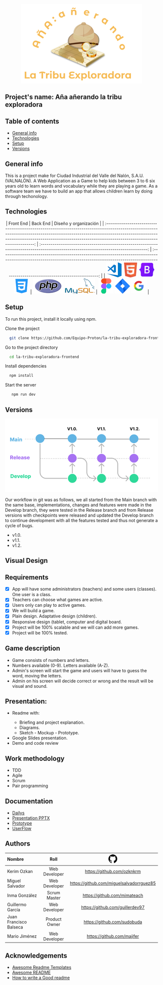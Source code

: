 <p align="center"> <img src="src/assets/img/HeaderLogo.png"/> </p>

## Project's name: Aña añerando la tribu exploradora

## Table of contents

- [General info](#general-info)
- [Technologies](#technologies)
- [Setup](#setup)
- [Versions](#versions)

## General info

This is a project make for Ciudad Industrial del Valle del Nalón, S.A.U. (VALNALÓN). A Web Application as a Game to help kids between 3 to 6 six years old to learn words and vocabulary while they are playing a game. As a software team we have to build an app that allows children learn by doing through techonology.

## Technologies

<p align="center">|                                                                                                                                       Front End                                                                                                                                       |                                                                Back End                                                                 |                                                                                             Diseño y organización                                                                                              |
| :-----------------------------------------------------------------------------------------------------------------------------------------------------------------------------------------------------------------------------------------------------------------------------------: | :-------------------------------------------------------------------------------------------------------------------------------------: | :------------------------------------------------------------------------------------------------------------------------------------------------------------------------------------------------------------: |
| <img src="https://github.com/Yelose/Yelose/blob/main/img/vscode.png"> <img src="https://github.com/Yelose/Yelose/blob/main/img/html.png"> <img src="https://github.com/Yelose/Yelose/blob/main/img/bootstrap.png"> <img src="https://github.com/Yelose/Yelose/blob/main/img/css.png"> | <img src="https://github.com/Yelose/Yelose/blob/main/img/php.png"> <img src="https://github.com/Yelose/Yelose/blob/main/img/mysql.png"> | <img src="https://github.com/Yelose/Yelose/blob/main/img/figma.png"> <img src="https://github.com/Yelose/Yelose/blob/main/img/jira.png"> <img src="https://github.com/Yelose/Yelose/blob/main/img/google.png"> |</p>

## Setup

To run this project, install it locally using npm.

Clone the project

```bash
  git clone https://github.com/Equipo-Proton/la-tribu-exploradora-frontend.git
```

Go to the project directory

```bash
  cd la-tribu-exploradora-frontend
```

Install dependencies

```bash
  npm install
```

Start the server

```bash
   npm run dev
```

## Versions

<p align="center"> <img src="src/assets/img/Versions.png"/> </p>
Our workflow in git was as follows, we all started from the Main branch with the same base, implementations, changes and features were made in the Develop branch, they were tested in the Release branch and from Release versions with checkpoints were released and updated the Develop branch to continue development with all the features tested and thus not generate a cycle of bugs.

- v1.0.
- v1.1.
- v1.2.

## Visual Design

## Requirements

- [x] App will have some administrators (teachers) and some users (classes). One user is a class.
- [x] Teachers can choose what games are active.
- [x] Users only can play to active games.
- [x] We will build a game.
- [x] Plain design. Adaptative design (children).
- [x] Responsive design (tablet, computer and digital board.
- [x] Project will be 100% scalable and we will can add more games.
- [x] Project will be 100% tested.

## Game description

<ul>
<li>Game consists of numbers and letters.</li>
<li>Numbers available (0-9). Letters available (A-Z).</li>
<li>Admin's screen will start the game and users will have to guess the word, moving the letters.</li>
<li>Admin on his screen will decide correct or wrong and the result will be visual and sound.</li>
</ul>

## Presentation:

<ul>
<li>Readme with:</li>
    <ul>
        <li>Briefing and project explanation.</li>
        <li>Diagrams.</li>
        <li>Sketch - Mockup - Prototype.</li>
    </ul>
<li>Google Slides presentation.</li>
<li>Demo and code review</li>

</ul>

## Work methodology

- TDD
- Agile
- Scrum
- Pair programming

## Documentation

- [Dailys](https://docs.google.com/document/d/1gGHcJYTPoZo_kbkBN_cQCpXgPu5JvurKWr8xd1vH7Lo/edit)
- [Presentation PPTX](https://docs.google.com/presentation/d/1TiQ86Y-N194oHaoAA1V5erXUQw2_3wZ_YzafjYdXoQs/edit?usp=sharing)
- [Prototype](https://www.figma.com/file/HCGDAXOHXuOM567hPHBryR/Proyecto-Pedag%C3%B3gico?node-id=111%3A3)
- [UserFlow](https://www.figma.com/file/R3aFH6bPeETNHazU5k2zO4/Valnal%C3%B3n-User-Flow?node-id=0%3A1)

## Authors

| Nombre                 |     Roll      | <img src="https://github.com/Yelose/Yelose/blob/main/img/github.png" width="30px" height="30px"> |
| :--------------------- | :-----------: | :----------------------------------------------------------------------------------------------: |
| Kerim Ozkan            | Web Developer |                                    https://github.com/ozknkrm                                    |
| Miguel Salvador        | Web Developer |                             https://github.com/miguelsalvadorrguez85                             |
| Inma González          | Scrum Master  |                                   https://github.com/mimateach                                   |
| Guillermo García       | Web Developer |                                 https://github.com/guillerdev97                                  |
| Juan Francisco Balseca | Product Owner |                                   https://github.com/sudobuda                                    |
| Mario Jiménez          | Web Developer |                                    https://github.com/majifer                                    |

## Acknowledgements

- [Awesome Readme Templates](https://awesomeopensource.com/project/elangosundar/awesome-README-templates)
- [Awesome README](https://github.com/matiassingers/awesome-readme)
- [How to write a Good readme](https://bulldogjob.com/news/449-how-to-write-a-good-readme-for-your-github-project)
